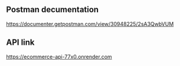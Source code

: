 ## Postman decumentation
https://documenter.getpostman.com/view/30948225/2sA3QwbVUM

## API link
https://ecommerce-api-77x0.onrender.com
